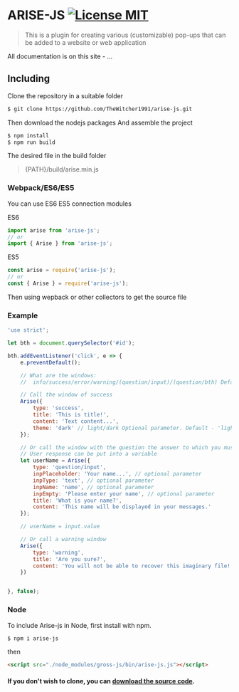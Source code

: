 # ARISE-JS [![License MIT](https://img.shields.io/badge/license-MIT-blue.svg)](https://github.com/TheWitcher1991/arise-js/blob/master/LICENSE)


> This is a plugin for creating various (customizable) pop-ups that can be added to a website or web application

All documentation is on this site - ...
## Including

Clone the repository in a suitable folder

```bash
$ git clone https://github.com/TheWitcher1991/arise-js.git
```

Then download the nodejs packages
And assemble the project

```bash
$ npm install
$ npm run build
```

The desired file in the build folder

> {PATH}/build/arise.min.js

### Webpack/ES6/ES5

You can use ES6 ES5 connection modules

ES6
```js
import arise from 'arise-js';
// or 
import { Arise } from 'arise-js';
```

ES5
```js
const arise = require('arise-js');
// or
const { Arise } = require('arise-js');
```

Then using wepback or other collectors to get the source file

### Example
```js
'use strict';

let bth = document.querySelector('#id');

bth.addEventListener('click', e => {
    e.preventDefault();

    // What are the windows:
    //  info/success/error/warning/(question/input)/(question/bth) Default - 'info'

    // Call the window of success
    Arise({
        type: 'success', 
        title: 'This is title!',
        content: 'Text content...',
        theme: 'dark' // light/dark Optional parameter. Default - 'light'
    });

    // Or call the window with the question the answer to which you must enter in the input,
    // User response can be put into a variable
    let userName = Arise({
        type: 'question/input',
        inpPlaceholder: 'Your name...', // optional parameter
        inpType: 'text', // optional parameter
        inpName: 'name', // optional parameter
        inpEmpty: 'Please enter your name', // optional parameter
        title: 'What is your name?',
        content: 'This name will be displayed in your messages.'
    });

    // userName = input.value

    // Or call a warning window
    Arise({
        type: 'warning',
        title: 'Are you sure?',
        content: 'You will not be able to recover this imaginary file!'
    })


}, false);
```

### Node

To include Arise-js in Node, first install with npm.

```bash
$ npm i arise-js
```

then

```html
<script src="./node_modules/gross-js/bin/arise-js.js"></script>
```




#### If you don't wish to clone, you can [download the source code](https://github.com/TheWitcher1991/arise-js/archive/master.zip).

